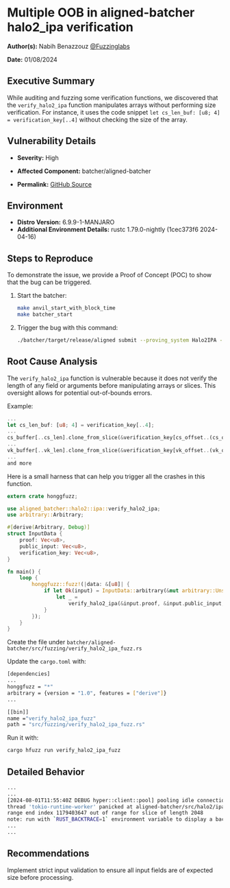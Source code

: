 # Multiple OOB in aligned-batcher halo2_ipa verification 

**Author(s):** Nabih Benazzouz [@Fuzzinglabs](https://github.com/FuzzingLabs/)

**Date:** 01/08/2024

## **Executive Summary**

While auditing and fuzzing some verification functions, we discovered that the `verify_halo2_ipa` function manipulates arrays without performing size verification. For instance, it uses the code snippet `let cs_len_buf: [u8; 4] = verification_key[..4]` without checking the size of the array.

## Vulnerability Details

- **Severity:** High

- **Affected Component:** batcher/aligned-batcher

- **Permalink:** [GitHub Source](https://github.com/yetanotherco/aligned_layer/blob/81e1ae4ff6cdddca28808ac071d4b1ae72793346/batcher/aligned-batcher/src/halo2/ipa/mod.rs#L23)

## Environment

- **Distro Version:** 6.9.9-1-MANJARO
- **Additional Environment Details:** rustc 1.79.0-nightly (1cec373f6 2024-04-16)

## Steps to Reproduce

To demonstrate the issue, we provide a Proof of Concept (POC) to show that the bug can be triggered.

1. Start the batcher:

    ```sh
    make anvil_start_with_block_time
    make batcher_start
    ```

2. Trigger the bug with this command:

    ```sh
    ./batcher/target/release/aligned submit --proving_system Halo2IPA --proof ./scripts/test_files/sp1/sp1_fibonacci.proof --public_input scripts/test_files/sp1/sp1_fibonacci.elf --vk scripts/test_files/sp1/sp1_fibonacci.elf
    ```

## Root Cause Analysis

The `verify_halo2_ipa` function is vulnerable because it does not verify the length of any field or arguments before manipulating arrays or slices. This oversight allows for potential out-of-bounds errors.

Example:

```rust
...
let cs_len_buf: [u8; 4] = verification_key[..4];
...
cs_buffer[..cs_len].clone_from_slice(&verification_key[cs_offset..(cs_offset + cs_len)]);
...
vk_buffer[..vk_len].clone_from_slice(&verification_key[vk_offset..(vk_offset + vk_len)]);
...
and more

```

Here is a small harness that can help you trigger all the crashes in this function.

```rust
extern crate honggfuzz;

use aligned_batcher::halo2::ipa::verify_halo2_ipa;
use arbitrary::Arbitrary;

#[derive(Arbitrary, Debug)]
struct InputData {
    proof: Vec<u8>,
    public_input: Vec<u8>,
    verification_key: Vec<u8>,
}

fn main() {
    loop {
        honggfuzz::fuzz!(|data: &[u8]| {
            if let Ok(input) = InputData::arbitrary(&mut arbitrary::Unstructured::new(data)) {
                let _ =
                    verify_halo2_ipa(&input.proof, &input.public_input, &input.verification_key);
            }
        });
    }
}

```

Create the file under `batcher/aligned-batcher/src/fuzzing/verify_halo2_ipa_fuzz.rs`

Update the `cargo.toml` with:

```sh
[dependencies]
...
honggfuzz = "*"
arbitrary = {version = "1.0", features = ["derive"]}
...

[[bin]]
name ="verify_halo2_ipa_fuzz"
path = "src/fuzzing/verify_halo2_ipa_fuzz.rs"
```

Run it with:

```sh
cargo hfuzz run verify_halo2_ipa_fuzz

```

## Detailed Behavior

```sh
...
...
[2024-08-01T11:55:40Z DEBUG hyper::client::pool] pooling idle connection for ("http", localhost:8545)
thread 'tokio-runtime-worker' panicked at aligned-batcher/src/halo2/ipa/mod.rs:31:14:
range end index 1179403647 out of range for slice of length 2048
note: run with `RUST_BACKTRACE=1` environment variable to display a back
...
...

```

## Recommendations
Implement strict input validation to ensure all input fields are of expected size before processing.
